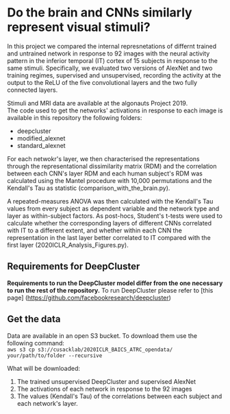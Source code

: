 # Do the brain and CNNs similarly represent visual stimuli?
In this project we compared the internal represnetations of differnt trained and untrained network in response to 92 images with the neural activity pattern in the inferior temporal (IT) cortex of 15 subjects in response to the same stimuli. Specifically, we evaluated two versions of AlexNet and two training regimes, supervised and unsupervised, recording the activity at the output to the ReLU of the five convolutional layers and the two fully connected layers.

Stimuli and MRI data are available at the algonauts Project 2019.  
The code used to get the networks' activations in response to each image is available in this repository the following folders:
* deepcluster
* modified_alexnet
* standard_alexnet

For each netwokr's layer, we then characterised the representations through the representational dissimilarity matrix (RDM) and the correlation between each CNN's layer RDM and each human subject's RDM was calculated using the Mantel procedure with 10,000 permutations and the Kendall's Tau as statistic (comparison_with_the_brain.py).  

A repeated-measures ANOVA was then calculated with the Kendall's Tau values from every subject as dependent variable and the network type and layer as within-subject factors. As post-hocs, Student's t-tests were used to calculate whether the corresponding layers of different CNNs correlated with IT to a different extent, and whether within each CNN the representation in the last layer better correlated to IT compared with the first layer (2020ICLR_Analysis_Figures.py).

## Requirements for DeepCluster
**Requirements to run the DeepCluster model differ from the one necessary to run the rest of the repository.**
To run DeepCluster please refer to [this page] (https://github.com/facebookresearch/deepcluster)

## Get the data
Data are available in an open S3 bucket. To download them use the following command:  
`aws s3 cp s3://cusacklab/2020ICLR_BAICS_ATRC_opendata/ your/path/to/folder --recursive`  
  
What will be downloaded:
1. The trained unsupervised DeepCluster and supervised AlexNet
2. The activations of each network in response to the 92 images
3. The values (Kendall's Tau) of the correlations between each subject and each network's layer.
